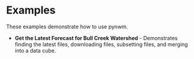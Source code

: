 # Examples

These examples demonstrate how to use pynwm.

* **Get the Latest Forecast for Bull Creek Watershed** - Demonstrates finding the latest files, downloading files, subsetting files, and merging into a data cube. 
